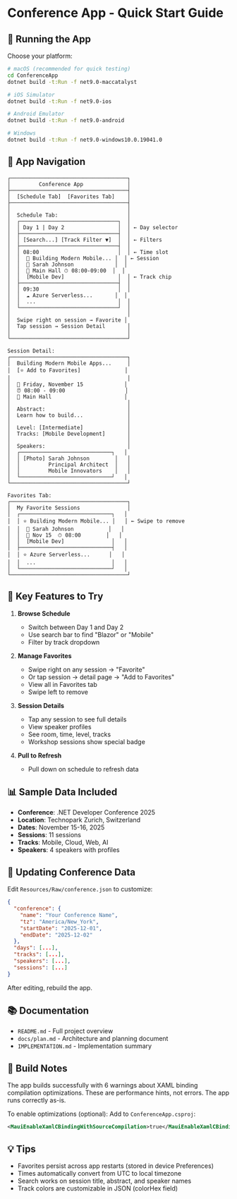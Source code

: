 # Conference App - Quick Start Guide

## 🚀 Running the App

Choose your platform:

```bash
# macOS (recommended for quick testing)
cd ConferenceApp
dotnet build -t:Run -f net9.0-maccatalyst

# iOS Simulator
dotnet build -t:Run -f net9.0-ios

# Android Emulator
dotnet build -t:Run -f net9.0-android

# Windows
dotnet build -t:Run -f net9.0-windows10.0.19041.0
```

## 📱 App Navigation

```
┌─────────────────────────────────────┐
│         Conference App              │
├─────────────────────────────────────┤
│  [Schedule Tab]  [Favorites Tab]    │
├─────────────────────────────────────┤
│                                     │
│  Schedule Tab:                      │
│  ┌───────────────────────────────┐  │
│  │ Day 1 | Day 2                 │  │ ← Day selector
│  ├───────────────────────────────┤  │
│  │ [Search...] [Track Filter ▼]  │  │ ← Filters
│  ├───────────────────────────────┤  │
│  │ 08:00                         │  │ ← Time slot
│  │  📱 Building Modern Mobile... │  │ ← Session
│  │  👤 Sarah Johnson             │  │
│  │  📍 Main Hall ⏱ 08:00-09:00  │  │
│  │  [Mobile Dev]                 │  │ ← Track chip
│  ├───────────────────────────────┤  │
│  │ 09:30                         │  │
│  │  ☁️ Azure Serverless...       │  │
│  │  ...                          │  │
│  └───────────────────────────────┘  │
│                                     │
│  Swipe right on session → Favorite │
│  Tap session → Session Detail       │
│                                     │
└─────────────────────────────────────┘

Session Detail:
┌─────────────────────────────────────┐
│  Building Modern Mobile Apps...     │
│  [⭐ Add to Favorites]              │
│                                     │
│  📅 Friday, November 15             │
│  ⏰ 08:00 - 09:00                   │
│  📍 Main Hall                       │
│                                     │
│  Abstract:                          │
│  Learn how to build...              │
│                                     │
│  Level: [Intermediate]              │
│  Tracks: [Mobile Development]       │
│                                     │
│  Speakers:                          │
│  ┌─────────────────────────────┐   │
│  │ [Photo] Sarah Johnson        │   │
│  │         Principal Architect  │   │
│  │         Mobile Innovators    │   │
│  └─────────────────────────────┘   │
└─────────────────────────────────────┘

Favorites Tab:
┌─────────────────────────────────────┐
│  My Favorite Sessions               │
│  ┌─────────────────────────────┐   │
│  │ ⭐ Building Modern Mobile... │   │ ← Swipe to remove
│  │  👤 Sarah Johnson           │   │
│  │  📅 Nov 15  ⏱ 08:00        │   │
│  │  [Mobile Dev]               │   │
│  ├─────────────────────────────┤   │
│  │ ⭐ Azure Serverless...      │   │
│  │  ...                        │   │
│  └─────────────────────────────┘   │
└─────────────────────────────────────┘
```

## 🎯 Key Features to Try

1. **Browse Schedule**
   - Switch between Day 1 and Day 2
   - Use search bar to find "Blazor" or "Mobile"
   - Filter by track dropdown

2. **Manage Favorites**
   - Swipe right on any session → "Favorite"
   - Or tap session → detail page → "Add to Favorites"
   - View all in Favorites tab
   - Swipe left to remove

3. **Session Details**
   - Tap any session to see full details
   - View speaker profiles
   - See room, time, level, tracks
   - Workshop sessions show special badge

4. **Pull to Refresh**
   - Pull down on schedule to refresh data

## 📊 Sample Data Included

- **Conference**: .NET Developer Conference 2025
- **Location**: Technopark Zurich, Switzerland
- **Dates**: November 15-16, 2025
- **Sessions**: 11 sessions
- **Tracks**: Mobile, Cloud, Web, AI
- **Speakers**: 4 speakers with profiles

## 🔧 Updating Conference Data

Edit `Resources/Raw/conference.json` to customize:

```json
{
  "conference": {
    "name": "Your Conference Name",
    "tz": "America/New_York",
    "startDate": "2025-12-01",
    "endDate": "2025-12-02"
  },
  "days": [...],
  "tracks": [...],
  "speakers": [...],
  "sessions": [...]
}
```

After editing, rebuild the app.

## 📚 Documentation

- `README.md` - Full project overview
- `docs/plan.md` - Architecture and planning document
- `IMPLEMENTATION.md` - Implementation summary

## 🐛 Build Notes

The app builds successfully with 6 warnings about XAML binding compilation optimizations. These are performance hints, not errors. The app runs correctly as-is.

To enable optimizations (optional):
Add to `ConferenceApp.csproj`:
```xml
<MauiEnableXamlCBindingWithSourceCompilation>true</MauiEnableXamlCBindingWithSourceCompilation>
```

## 💡 Tips

- Favorites persist across app restarts (stored in device Preferences)
- Times automatically convert from UTC to local timezone
- Search works on session title, abstract, and speaker names
- Track colors are customizable in JSON (colorHex field)
